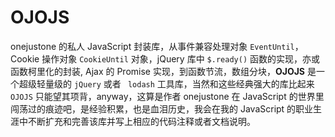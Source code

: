 # OJOJS

onejustone 的私人 JavaScript 封装库，从事件兼容处理对象 `EventUntil`， Cookie 操作对象 `CookieUntil` 对象，jQuery 库中 `$.ready()` 函数的实现，亦或函数柯里化的封装, Ajax 的 Promise 实现，到函数节流，数组分块，**OJOJS** 是一个超级轻量级的 `jQuery` 或者 ` lodash` 工具库，当然和这些经典强大的库比起来 `OJOJS` 只能望其项背，anyway，这算是作者 onejustone 在 JavaScript 的世界里闯荡过的痕迹吧，是经验积累，也是血泪历史，我会在我的 JavaScript 的职业生涯中不断扩充和完善该库并写上相应的代码注释或者文档说明。


